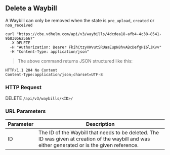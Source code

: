 ## Delete a Waybill

A Waybill can only be removed when the state is `pre_upload`, `created` or `noa_received`

```shell
curl "https://cbe.vdhelm.com/api/v3/waybills/4dcdea18-afb4-4c38-8541-9b83056a5667"
  -X DELETE
  -H "Authorization: Bearer FkihCtzyXWvutSRUaaEupN8hvABcDefgHI6lJKvv"
  -H "Content-Type: application/json"
```

> The above command returns JSON structured like this:

```
HTTP/1.1 204 No Content
Content-Type:application/json;charset=UTF-8
```

### HTTP Request

<span class="http-verb delete">DELETE</span> `/api/v3/waybills/<ID>/`

### URL Parameters

| Parameter | Description                                                                                                                                                                 |
|-----------|-----------------------------------------------------------------------------------------------------------------------------------------------------------------------------|
| ID        | The ID of the <span class="object">Waybill</span> that needs to be deleted. The ID was given at creation of the waybill and was either generated or is the given reference. |
